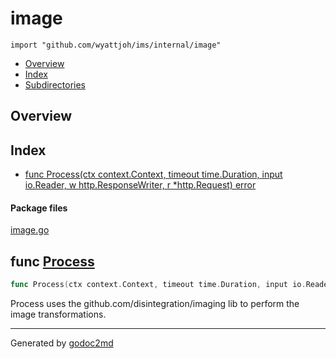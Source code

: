 

# image
`import "github.com/wyattjoh/ims/internal/image"`

* [Overview](#pkg-overview)
* [Index](#pkg-index)
* [Subdirectories](#pkg-subdirectories)

## <a name="pkg-overview">Overview</a>



## <a name="pkg-index">Index</a>
* [func Process(ctx context.Context, timeout time.Duration, input io.Reader, w http.ResponseWriter, r *http.Request) error](#Process)


#### <a name="pkg-files">Package files</a>
[image.go](/src/github.com/wyattjoh/ims/internal/image/image.go) 





## <a name="Process">func</a> [Process](/src/target/image.go?s=337:456#L9)
``` go
func Process(ctx context.Context, timeout time.Duration, input io.Reader, w http.ResponseWriter, r *http.Request) error
```
Process uses the github.com/disintegration/imaging lib to perform the
image transformations.








- - -
Generated by [godoc2md](http://godoc.org/github.com/davecheney/godoc2md)
